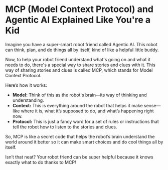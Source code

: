 # MCP (Model Context Protocol) and Agentic AI Explained Like You're a Kid

Imagine you have a super-smart robot friend called Agentic AI. This robot can think, plan, and do things all by itself, kind of like a helpful little buddy.

Now, to help your robot friend understand what's going on and what it needs to do, there's a special way to share stories and clues with it. This way of sharing stories and clues is called MCP, which stands for Model Context Protocol.

Here’s how it works:

- **Model:** Think of this as the robot's brain—its way of thinking and understanding.
- **Context:** This is everything around the robot that helps it make sense—like where it is, what it’s supposed to do, and what’s happening right now.
- **Protocol:** This is just a fancy word for a set of rules or instructions that tell the robot how to listen to the stories and clues.

So, MCP is like a secret code that helps the robot’s brain understand the world around it better so it can make smart choices and do cool things all by itself.

Isn’t that neat? Your robot friend can be super helpful because it knows exactly what to do thanks to MCP!
